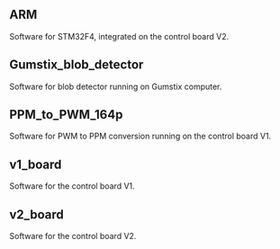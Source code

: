 ARM
---

Software for STM32F4, integrated on the control board V2.

Gumstix_blob_detector
---------------------

Software for blob detector running on Gumstix computer.

PPM_to_PWM_164p
---------------

Software for PWM to PPM conversion running on the control board V1.

v1_board
--------

Software for the control board V1.

v2_board
--------

Software for the control board V2.
